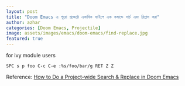 ```yaml
---
layout: post
title: "Doom Emacs এ পুরো প্রজেক্টে একাধিক ফাইলে এক কমান্ডে সার্চ এবং রিপ্লেস করা"
author: azhar
categories: [Doom Emacs, Projectile]
image: assets/images/emacs/doom-emacs/find-replace.jpg
featured: true
---
```


for ivy module users

`SPC s p foo C-c C-e :%s/foo/bar/g RET Z Z`

Reference:
[ How to Do a Project-wide Search & Replace in Doom Emacs ](https://hungyi.net/posts/doom-emacs-search-replace-project/)
